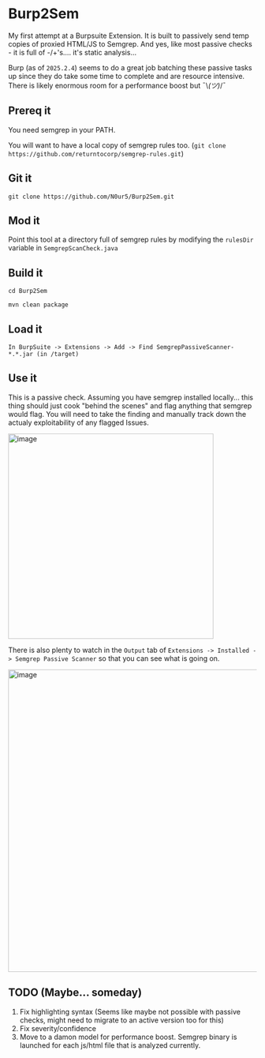 # Burp2Sem
My first attempt at a Burpsuite Extension. It is built to passively send temp copies of proxied HTML/JS to Semgrep. And yes, like most passive checks - it is full of -/+'s.... it's static analysis... 

Burp (as of `2025.2.4`) seems to do a great job batching these passive tasks up since they do take some time to complete and are resource intensive. There is likely enormous room for a performance boost but  ¯\\_(ツ)_/¯

## Prereq it
You need semgrep in your PATH. 

You will want to have a local copy of semgrep rules too. (`git clone https://github.com/returntocorp/semgrep-rules.git`)

## Git it
`git clone https://github.com/N0ur5/Burp2Sem.git`

## Mod it
Point this tool at a directory full of semgrep rules by modifying the `rulesDir` variable in `SemgrepScanCheck.java`

## Build it
`cd Burp2Sem`

`mvn clean package`

## Load it
`In BurpSuite -> Extensions -> Add -> Find SemgrepPassiveScanner-*.*.jar (in /target)`

## Use it
This is a passive check. Assuming you have semgrep installed locally... this thing should just cook "behind the scenes" and flag anything that semgrep would flag. You will need to take the finding and manually track down the actualy exploitability of any flagged Issues.

<img width="416" alt="image" src="https://github.com/user-attachments/assets/6b302ae7-834a-445f-856b-92047ce87326" />

There is also plenty to watch in the `Output` tab of `Extensions -> Installed -> Semgrep Passive Scanner` so that you can see what is going on.

<img width="613" alt="image" src="https://github.com/user-attachments/assets/772b0b36-bd17-4423-85ff-f912ffa92bb7" />



## TODO (Maybe... someday)
1. Fix highlighting syntax (Seems like maybe not possible with passive checks, might need to migrate to an active version too for this)
2. Fix severity/confidence
3. Move to a damon model for performance boost. Semgrep binary is launched for each js/html file that is analyzed currently. 
